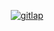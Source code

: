 <div align="center" style="width=700">
<a href="https://mah-p.vercel.app/">
  

  ![gitlap](https://github.com/user-attachments/assets/253b9e0d-8bfe-427b-82f4-a67cee7ec620)
</a>
</div>
